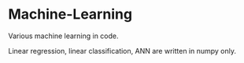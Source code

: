 # Machine-Learning 

Various machine learning in code.  

Linear regression, linear classification, ANN are written in numpy only.  
